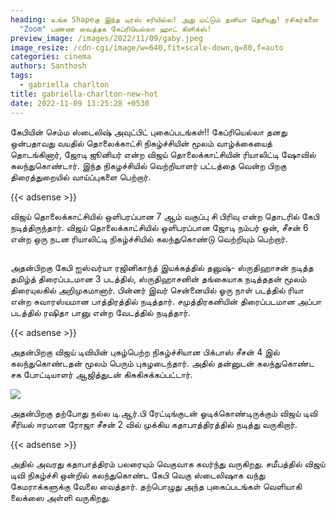 ```yaml
---
heading: உங்க Shapeகு இந்த டிரஸ் சரியில்ல! அது மட்டும் தனியா தெரியுது! ரசிகர்களை
  "Zoom" பண்ண வைத்தக கேப்ரியெல்லா ஹாட் கிளிக்ஸ்!
preview_image: /images/2022/11/09/gaby.jpeg
image_resize: /cdn-cgi/image/w=640,fit=scale-down,q=80,f=auto
categories: cinema
authors: Santhosh
tags:
  - gabriella charlton
title: gabriella-charlton-new-hot
date: 2022-11-09 13:25:28 +0530
---
```

கேபியின் செம்ம ஸ்டைலிஷ் அவுட்பிட் புகைப்படங்கள்!!
கேப்ரியெல்லா தனது ஒன்பதாவது வயதில் தொலைக்காட்சி நிகழ்ச்சியின் மூலம் வாழ்க்கையைத் தொடங்கினார், ஜோடி ஜூனியர் என்ற விஜய் தொலைக்காட்சியின் ரியாலிட்டி ஷோவில் கலந்துகொண்டார்.  இந்த நிகழச்சியில் வெற்றியாளர் பட்டத்தை வென்ற பிறகு திரைத்துறையில் வாய்ப்புகளை பெற்றார். 

{{< adsense >}}

விஜய் தொலைக்காட்சியில் ஒளிபரப்பான 7 ஆம் வகுப்பு சி பிரிவு என்ற தொடரில் கேபி நடித்திருந்தார். விஜய் தொலைக்காட்சியில் ஒளிபரப்பான ஜோடி நம்பர் ஒன், சீசன் 6 என்ற ஒரு நடன ரியாலிட்டி நிகழ்ச்சியில் கலந்துகொண்டு வெற்றியும் பெற்றார்.

![]()

அதன்பிறகு கேபி ஐஸ்வர்யா ரஜினிகாந்த் இயக்கத்தில் தனுஷ்- ஸ்ருதிஹாசன் நடித்த தமிழ்த் திரைப்படமான 3 படத்தில், ஸ்ருதிஹாசனின் தங்கையாக நடித்ததன் மூலம் திரையுலகில் அறிமுகமானார். பின்னர் இவர் சென்னையில் ஓரு நாள் படத்தில் ரியா என்ற சுவாரஸ்யமான பாத்திரத்தில் நடித்தார். சமுத்திரகனியின் திரைப்படமான அப்பா படத்தில் ரஷிதா பானு என்ற வேடத்தில் நடித்தார். 

{{< adsense >}}


அதன்பிறகு விஜய் டிவியின் புகழ்பெற்ற நிகழ்ச்சியான பிக்பாஸ் சீசன் 4 இல் கலந்துகொண்டதன் மூலம் பெரும் புகழடைந்தார். அதில் தன்னுடன் கலந்துகொண்ட சக போட்டியாளர் ஆஜித்துடன் கிசுகிசுக்கப்பட்டார். 

![](/images/2022/11/09/gabriella-charlton-new-hot.jpeg)

அதன்பிறகு தற்போது நல்ல டி.ஆர்.பி ரேட்டிங்குடன் ஓடிக்கொண்டிருக்கும் விஜய் டிவி சீரியல் ஈரமான ரோஜா சீசன் 2 வில் முக்கிய கதாபாத்திரத்தில் நடித்து வருகிறார். 

{{< adsense >}}

அதில் அவரது கதாபாத்திரம் பலரையும் வெகுவாக கவர்ந்து வருகிறது.
சமீபத்தில் விஜய் டிவி நிகழ்ச்சி‌ ஒன்றில் கலந்துகொண்ட கேபி வெகு ஸ்டைலிஷாக வந்து கேமராக்களுக்கு வேலை வைத்தார். தற்பொழுது அந்த புகைப்படங்கள் வெளியாகி லைக்ஸை அள்ளி வருகிறது.